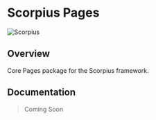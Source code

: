 # Scorpius Pages

![Scorpius][1]

## Overview
Core Pages package for the Scorpius framework.

## Documentation
> Coming Soon

[1]: https://raw.githubusercontent.com/scorpiusjs/graphics/master/logos/scorpiusjs-logo.png


